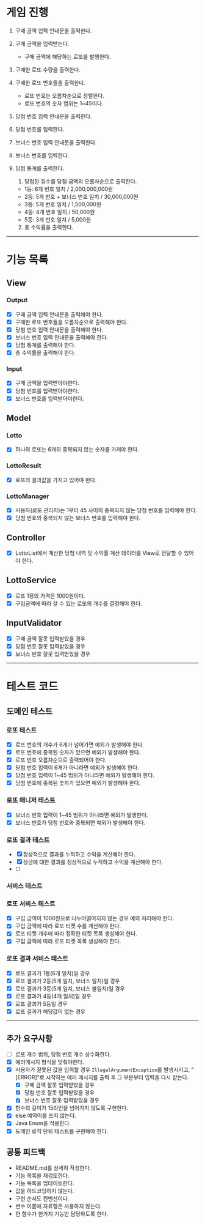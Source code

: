 # 게임 진행

1. 구매 금액 입력 안내문을 출력한다.
2. 구매 금액을 입력받는다.
    - 구매 금액에 해당하는 로또를 발행한다.
3. 구매한 로또 수량을 출력한다.
4. 구매한 로또 번호들을 출력한다.
    - 로또 번호는 오름차순으로 정렬한다.
    - 로또 번호의 숫자 범위는 1~45이다.
5. 당첨 번호 입력 안내문을 출력한다.
6. 당첨 번호를 입력한다.
7. 보너스 번호 입력 안내문을 출력한다.
8. 보너스 번호를 입력한다.
9. 당첨 통계를 출력한다.
    1) 당첨된 등수를 당첨 금액의 오름차순으로 출력한다.

    - 1등: 6개 번호 일치 / 2,000,000,000원
    - 2등: 5개 번호 + 보너스 번호 일치 / 30,000,000원
    - 3등: 5개 번호 일치 / 1,500,000원
    - 4등: 4개 번호 일치 / 50,000원
    - 5등: 3개 번호 일치 / 5,000원

    2) 총 수익률을 출력한다.

---

# 기능 목록

## View

### Output

- [X] 구매 금액 입력 안내문을 출력해야 한다.
- [X] 구매한 로또 번호들을 오름차순으로 출력해야 한다.
- [X] 당첨 번호 입력 안내문을 출력해야 한다.
- [X] 보너스 번호 입력 안내문을 출력해야 한다.
- [X] 당첨 통계를 출력해야 한다.
- [X] 총 수익률을 출력해야 한다.

### Input

- [X] 구매 금액을 입력받아야한다.
- [X] 당첨 번호를 입력받아야한다.
- [X] 보너스 번호를 입력받아야한다.

## Model

### Lotto

- [X] 하나의 로또는 6개의 중복되지 않는 숫자를 가져야 한다.

### LottoResult

- [X] 로또의 결과값을 가지고 있어야 한다.

### LottoManager
- [X] 사용자(로또 관리자)는 1부터 45 사이의 중복되지 않는 당첨 번호를 입력해야 한다.
- [X] 당첨 번호와 중복되지 않는 보너스 번호를 입력해야 한다.

## Controller
- [X] LottoList에서 계산한 당첨 내역 및 수익률 계산 데이터를 View로 전달할 수 있어야 한다.


## LottoService
- [X] 로또 1장의 가격은 1000원이다.
- [X] 구입금액에 따라 살 수 있는 로또의 개수를 결정해야 한다.

## InputValidator
- [X] 구매 금액 잘못 입력받았을 경우
- [X] 당첨 번호 잘못 입력받았을 경우
- [X] 보너스 번호 잘못 입력받았을 경우

---

# 테스트 코드

## 도메인 테스트

### 로또 테스트
- [X] 로또 번호의 개수가 6개가 넘어가면 예외가 발생해야 한다.
- [X] 로또 번호에 중복된 숫자가 있으면 예외가 발생해야 한다.
- [X] 로또 번호 오름차순으로 출력되어야 한다.
- [X] 당첨 번호 입력이 6개가 아니라면 예외가 발생해야 한다.
- [X] 당첨 번호 입력이 1~45 범위가 아니라면 예외가 발생해야 한다.
- [X] 당첨 번호에 중복된 숫자가 있으면 예외가 발생해야 한다.

### 로또 매니저 테스트
- [X] 보너스 번호 입력이 1~45 범위가 아니라면 예외가 발생한다.
- [X] 보너스 번호가 당첨 번호와 중복되면 예외가 발생해야 한다.

### 로또 결과 테스트
- [X] 정상적으로 결과를 누적하고 수익을 계산해야 한다.
- [X] 상금에 대한 결과를 정상적으로 누적하고 수익을 계산해야 한다.
- [ ] 

### 서비스 테스트

### 로또 서비스 테스트
- [X] 구입 금액이 1000원으로 나누어떨어지지 않는 경우 예외 처리해야 한다.
- [X] 구입 금액에 따라 로또 티켓 수를 계산해야 한다.
- [X] 로또 티켓 개수에 따라 정확한 티켓 목록 생성해야 한다.
- [X] 구입 금액에 따라 로또 티켓 목록 생성해야 한다.

### 로또 결과 서비스 테스트
- [X] 로또 결과가 1등(6개 일치)일 경우
- [X] 로또 결과가 2등(5개 일치, 보너스 일치)일 경우
- [X] 로또 결과가 3등(5개 일치, 보너스 불일치)일 경우
- [X] 로또 결과가 4등(4개 일치)일 경우
- [X] 로또 결과가 5등일 경우
- [X] 로또 결과가 해당값이 없는 경우

---

## 추가 요구사항
- [ ] 로또 개수 범위, 당첨 번호 개수 상수화한다.
- [X] 에러메시지 형식을 맞춰야한다.
- [X] 사용자가 잘못된 값을 입력할 경우 `IllegalArgumentException`를 발생시키고, "[ERROR]"로 시작하는 에러 메시지를 출력 후 그 부분부터 입력을 다시 받는다.
  - [X] 구매 금액 잘못 입력받았을 경우
  - [X] 당첨 번호 잘못 입력받았을 경우
  - [X] 보너스 번호 잘못 입력받았을 경우
- [X] 함수의 길이가 15라인을 넘어가지 않도록 구현한다.
- [X] else 예약어를 쓰지 않는다.
- [X] Java Enum을 적용한다.
- [X] 도메인 로직 단위 테스트를 구현해야 한다.

## 공통 피드백
- README.md를 상세히 작성한다.
- 기능 목록을 재검토한다.
- 기능 목록을 업데이트한다.
- 값을 하드코딩하지 않는다.
- 구현 순서도 컨벤션이다.
- 변수 이름에 자료형은 사용하지 않는다.
- 한 함수가 한가지 기능만 담당하도록 한다.